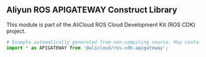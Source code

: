 ## Aliyun ROS APIGATEWAY Construct Library

This module is part of the AliCloud ROS Cloud Development Kit (ROS CDK) project.

```python
# Example automatically generated from non-compiling source. May contain errors.
import * as APIGATEWAY from '@alicloud/ros-cdk-apigateway';
```
